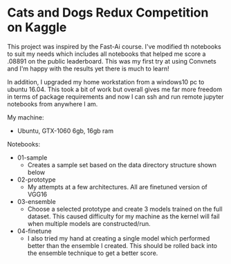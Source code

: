 # Cats and Dogs Redux Competition on Kaggle

This project was inspired by the Fast-Ai course. I've modified th notebooks to suit my needs which includes all notebooks that helped me score a .08891 on the public leaderboard. This was my first try at using Convnets and I'm happy with the results yet there is much to learn!

In addition, I upgraded my home workstation from a windows10 pc to ubuntu 16.04. This took a bit of work but overall gives me far more freedom in terms of package requirements and now I can ssh and run remote jupyter notebooks from anywhere I am.

My machine:
  - Ubuntu, GTX-1060 6gb, 16gb ram

Notebooks:
  - 01-sample
    - Creates a sample set based on the data directory structure shown below
  - 02-prototype
    - My attempts at a few architectures. All are finetuned version of VGG16
  - 03-ensemble
    - Choose a selected prototype and create 3 models trained on the full dataset. This caused difficulty for my machine as the kernel will fail when multiple models are constructed/run.
  - 04-finetune
    - I also tried my hand at creating a single model which performed better than the ensemble I created. This should be rolled back into the ensemble technique to get a better score.
